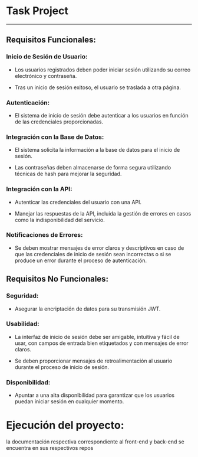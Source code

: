 # Task Project
***

## Requisitos Funcionales:

### Inicio de Sesión de Usuario:

* Los usuarios registrados deben poder iniciar sesión utilizando su correo electrónico y contraseña.

* Tras un inicio de sesión exitoso, el usuario se traslada a otra página.

### Autenticación:

* El sistema de inicio de sesión debe autenticar a los usuarios en función de las credenciales proporcionadas.

### Integración con la Base de Datos:

* El sistema solicita la información a la base de datos para el inicio de sesión.

* Las contraseñas deben almacenarse de forma segura utilizando técnicas de hash para mejorar la seguridad.

### Integración con la API:

* Autenticar las credenciales del usuario con una API.

* Manejar las respuestas de la API, incluida la gestión de errores en casos como la indisponibilidad del servicio.

### Notificaciones de Errores:

* Se deben mostrar mensajes de error claros y descriptivos en caso de que las credenciales de inicio de sesión sean incorrectas o si se produce un error durante el proceso de autenticación.

## Requisitos No Funcionales:

### Seguridad:

* Asegurar la encriptación de datos para su transmisión JWT.


### Usabilidad:
* La interfaz de inicio de sesión debe ser amigable, intuitiva y fácil de usar, con campos de entrada bien etiquetados y con mensajes de error claros.

* Se deben proporcionar mensajes de retroalimentación al usuario durante el proceso de inicio de sesión.

### Disponibilidad:

* Apuntar a una alta disponibilidad para garantizar que los usuarios puedan iniciar sesión en cualquier momento.

# Ejecución del proyecto:
la documentación respectiva correspondiente al front-end y back-end se encuentra en sus respectivos repos